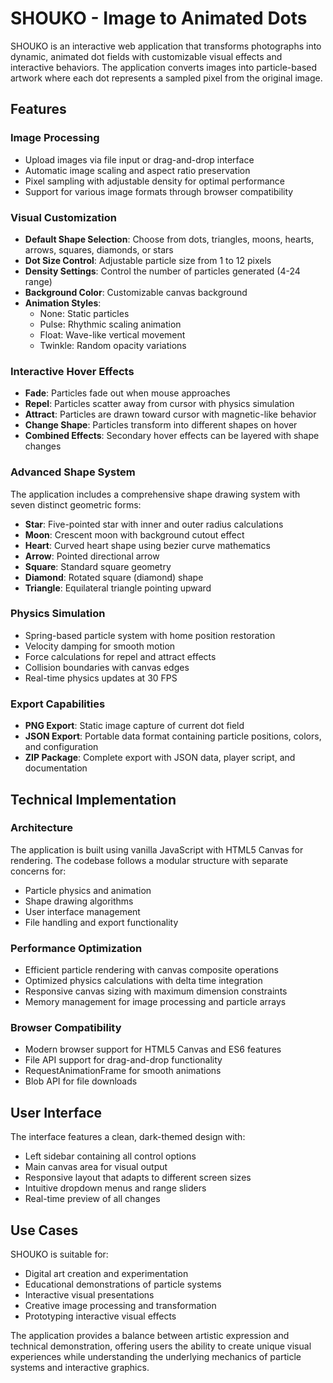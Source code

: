 # SHOUKO - Image to Animated Dots

SHOUKO is an interactive web application that transforms photographs into dynamic, animated dot fields with customizable visual effects and interactive behaviors. The application converts images into particle-based artwork where each dot represents a sampled pixel from the original image.

## Features

### Image Processing
- Upload images via file input or drag-and-drop interface
- Automatic image scaling and aspect ratio preservation
- Pixel sampling with adjustable density for optimal performance
- Support for various image formats through browser compatibility

### Visual Customization
- **Default Shape Selection**: Choose from dots, triangles, moons, hearts, arrows, squares, diamonds, or stars
- **Dot Size Control**: Adjustable particle size from 1 to 12 pixels
- **Density Settings**: Control the number of particles generated (4-24 range)
- **Background Color**: Customizable canvas background
- **Animation Styles**: 
  - None: Static particles
  - Pulse: Rhythmic scaling animation
  - Float: Wave-like vertical movement
  - Twinkle: Random opacity variations

### Interactive Hover Effects
- **Fade**: Particles fade out when mouse approaches
- **Repel**: Particles scatter away from cursor with physics simulation
- **Attract**: Particles are drawn toward cursor with magnetic-like behavior
- **Change Shape**: Particles transform into different shapes on hover
- **Combined Effects**: Secondary hover effects can be layered with shape changes

### Advanced Shape System
The application includes a comprehensive shape drawing system with seven distinct geometric forms:
- **Star**: Five-pointed star with inner and outer radius calculations
- **Moon**: Crescent moon with background cutout effect
- **Heart**: Curved heart shape using bezier curve mathematics
- **Arrow**: Pointed directional arrow
- **Square**: Standard square geometry
- **Diamond**: Rotated square (diamond) shape
- **Triangle**: Equilateral triangle pointing upward

### Physics Simulation
- Spring-based particle system with home position restoration
- Velocity damping for smooth motion
- Force calculations for repel and attract effects
- Collision boundaries with canvas edges
- Real-time physics updates at 30 FPS

### Export Capabilities
- **PNG Export**: Static image capture of current dot field
- **JSON Export**: Portable data format containing particle positions, colors, and configuration
- **ZIP Package**: Complete export with JSON data, player script, and documentation

## Technical Implementation

### Architecture
The application is built using vanilla JavaScript with HTML5 Canvas for rendering. The codebase follows a modular structure with separate concerns for:
- Particle physics and animation
- Shape drawing algorithms
- User interface management
- File handling and export functionality

### Performance Optimization
- Efficient particle rendering with canvas composite operations
- Optimized physics calculations with delta time integration
- Responsive canvas sizing with maximum dimension constraints
- Memory management for image processing and particle arrays

### Browser Compatibility
- Modern browser support for HTML5 Canvas and ES6 features
- File API support for drag-and-drop functionality
- RequestAnimationFrame for smooth animations
- Blob API for file downloads

## User Interface

The interface features a clean, dark-themed design with:
- Left sidebar containing all control options
- Main canvas area for visual output
- Responsive layout that adapts to different screen sizes
- Intuitive dropdown menus and range sliders
- Real-time preview of all changes

## Use Cases

SHOUKO is suitable for:
- Digital art creation and experimentation
- Educational demonstrations of particle systems
- Interactive visual presentations
- Creative image processing and transformation
- Prototyping interactive visual effects

The application provides a balance between artistic expression and technical demonstration, offering users the ability to create unique visual experiences while understanding the underlying mechanics of particle systems and interactive graphics.
